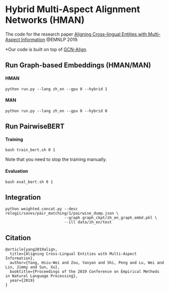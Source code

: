 # Hybrid Multi-Aspect Alignment Networks (HMAN)


The code for the research paper [Aligning Cross-lingual Entities with Multi-Aspect Information](https://cs.uwaterloo.ca/~jimmylin/publications/YangHW_etal_EMNLP2019.pdf) @EMNLP 2019. 

*Our code is built on top of [GCN-Align](https://github.com/1049451037/GCN-Align).

## Run Graph-based Embeddings (HMAN/MAN)

#### HMAN
```
python run.py --lang zh_en --gpu 0 --hybrid 1
```
#### MAN
```
python run.py --lang zh_en --gpu 0 --hybrid 0
```

## Run PairwiseBERT
#### Training
```
bash train_bert.sh 0 1
```
Note that you need to stop the training manually.

#### Evaluation
```
bash eval_bert.sh 0 1
```

## Integration
```
python weighted_concat.py --desc relogic/saves/pair_matching/1/pairwise_dump.json \ 
                          --graph graph_ckpt/zh_en_graph_embd.pkl \
                          --ill data/zh_en/test
```


## Citation
```
@article{yang2019align,
  title={Aligning Cross-Lingual Entities with Multi-Aspect Information},
  author={Yang, Hsiu-Wei and Zou, Yanyan and Shi, Peng and Lu, Wei and Lin, Jimmy and Sun, Xu},
  booktitle={Proceedings of the 2019 Conference on Empirical Methods in Natural Language Processing},
  year={2019}
}
```

